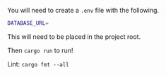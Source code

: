 You will need to create a `.env` file with the following. 

```sh
DATABASE_URL=
```

This will need to be placed in the project root.

Then `cargo run` to run! 

Lint: `cargo fmt --all`
